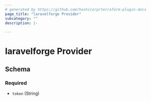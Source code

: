 ```yaml
---
# generated by https://github.com/hashicorp/terraform-plugin-docs
page_title: "laravelforge Provider"
subcategory: ""
description: |-
  
---
```


# laravelforge Provider





<!-- schema generated by tfplugindocs -->
## Schema

### Required

- `token` (String)
